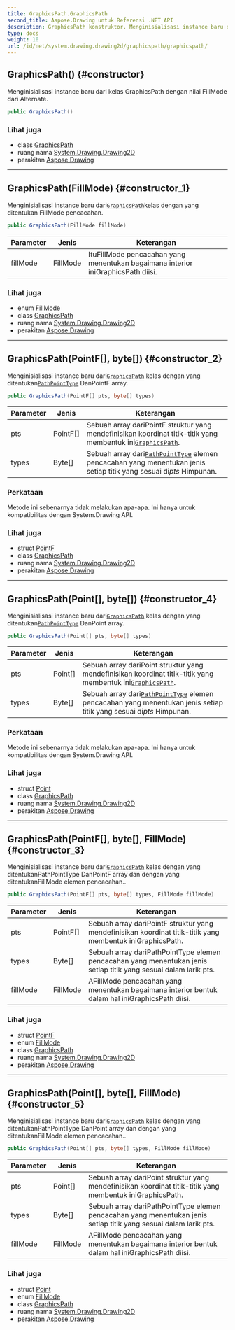 ```yaml
---
title: GraphicsPath.GraphicsPath
second_title: Aspose.Drawing untuk Referensi .NET API
description: GraphicsPath konstruktor. Menginisialisasi instance baru dari kelas GraphicsPath dengan nilai FillMode dari Alternate.
type: docs
weight: 10
url: /id/net/system.drawing.drawing2d/graphicspath/graphicspath/
---
```

## GraphicsPath() {#constructor}

Menginisialisasi instance baru dari kelas GraphicsPath dengan nilai FillMode dari Alternate.

```csharp
public GraphicsPath()
```

### Lihat juga

* class [GraphicsPath](../)
* ruang nama [System.Drawing.Drawing2D](../../graphicspath/)
* perakitan [Aspose.Drawing](../../../)

---

## GraphicsPath(FillMode) {#constructor_1}

Menginisialisasi instance baru dari[`GraphicsPath`](../)kelas dengan yang ditentukan FillMode pencacahan.

```csharp
public GraphicsPath(FillMode fillMode)
```

| Parameter | Jenis | Keterangan |
| --- | --- | --- |
| fillMode | FillMode | ItuFillMode pencacahan yang menentukan bagaimana interior iniGraphicsPath diisi. |

### Lihat juga

* enum [FillMode](../../fillmode/)
* class [GraphicsPath](../)
* ruang nama [System.Drawing.Drawing2D](../../graphicspath/)
* perakitan [Aspose.Drawing](../../../)

---

## GraphicsPath(PointF[], byte[]) {#constructor_2}

Menginisialisasi instance baru dari[`GraphicsPath`](../) kelas dengan yang ditentukan[`PathPointType`](../../pathpointtype/) DanPointF array.

```csharp
public GraphicsPath(PointF[] pts, byte[] types)
```

| Parameter | Jenis | Keterangan |
| --- | --- | --- |
| pts | PointF[] | Sebuah array dariPointF struktur yang mendefinisikan koordinat titik-titik yang membentuk ini[`GraphicsPath`](../). |
| types | Byte[] | Sebuah array dari[`PathPointType`](../../pathpointtype/) elemen pencacahan yang menentukan jenis setiap titik yang sesuai di*pts* Himpunan. |

### Perkataan

Metode ini sebenarnya tidak melakukan apa-apa. Ini hanya untuk kompatibilitas dengan System.Drawing API.

### Lihat juga

* struct [PointF](../../../system.drawing/pointf/)
* class [GraphicsPath](../)
* ruang nama [System.Drawing.Drawing2D](../../graphicspath/)
* perakitan [Aspose.Drawing](../../../)

---

## GraphicsPath(Point[], byte[]) {#constructor_4}

Menginisialisasi instance baru dari[`GraphicsPath`](../) kelas dengan yang ditentukan[`PathPointType`](../../pathpointtype/) DanPoint array.

```csharp
public GraphicsPath(Point[] pts, byte[] types)
```

| Parameter | Jenis | Keterangan |
| --- | --- | --- |
| pts | Point[] | Sebuah array dariPoint struktur yang mendefinisikan koordinat titik-titik yang membentuk ini[`GraphicsPath`](../). |
| types | Byte[] | Sebuah array dari[`PathPointType`](../../pathpointtype/) elemen pencacahan yang menentukan jenis setiap titik yang sesuai di*pts* Himpunan. |

### Perkataan

Metode ini sebenarnya tidak melakukan apa-apa. Ini hanya untuk kompatibilitas dengan System.Drawing API.

### Lihat juga

* struct [Point](../../../system.drawing/point/)
* class [GraphicsPath](../)
* ruang nama [System.Drawing.Drawing2D](../../graphicspath/)
* perakitan [Aspose.Drawing](../../../)

---

## GraphicsPath(PointF[], byte[], FillMode) {#constructor_3}

Menginisialisasi instance baru dari[`GraphicsPath`](../) kelas dengan yang ditentukanPathPointType DanPointF array dan dengan yang ditentukanFillMode elemen pencacahan..

```csharp
public GraphicsPath(PointF[] pts, byte[] types, FillMode fillMode)
```

| Parameter | Jenis | Keterangan |
| --- | --- | --- |
| pts | PointF[] | Sebuah array dariPointF struktur yang mendefinisikan koordinat titik-titik yang membentuk iniGraphicsPath. |
| types | Byte[] | Sebuah array dariPathPointType elemen pencacahan yang menentukan jenis setiap titik yang sesuai dalam larik pts. |
| fillMode | FillMode | AFillMode pencacahan yang menentukan bagaimana interior bentuk dalam hal iniGraphicsPath diisi. |

### Lihat juga

* struct [PointF](../../../system.drawing/pointf/)
* enum [FillMode](../../fillmode/)
* class [GraphicsPath](../)
* ruang nama [System.Drawing.Drawing2D](../../graphicspath/)
* perakitan [Aspose.Drawing](../../../)

---

## GraphicsPath(Point[], byte[], FillMode) {#constructor_5}

Menginisialisasi instance baru dari[`GraphicsPath`](../) kelas dengan yang ditentukanPathPointType DanPoint array dan dengan yang ditentukanFillMode elemen pencacahan..

```csharp
public GraphicsPath(Point[] pts, byte[] types, FillMode fillMode)
```

| Parameter | Jenis | Keterangan |
| --- | --- | --- |
| pts | Point[] | Sebuah array dariPoint struktur yang mendefinisikan koordinat titik-titik yang membentuk iniGraphicsPath. |
| types | Byte[] | Sebuah array dariPathPointType elemen pencacahan yang menentukan jenis setiap titik yang sesuai dalam larik pts. |
| fillMode | FillMode | AFillMode pencacahan yang menentukan bagaimana interior bentuk dalam hal iniGraphicsPath diisi. |

### Lihat juga

* struct [Point](../../../system.drawing/point/)
* enum [FillMode](../../fillmode/)
* class [GraphicsPath](../)
* ruang nama [System.Drawing.Drawing2D](../../graphicspath/)
* perakitan [Aspose.Drawing](../../../)


